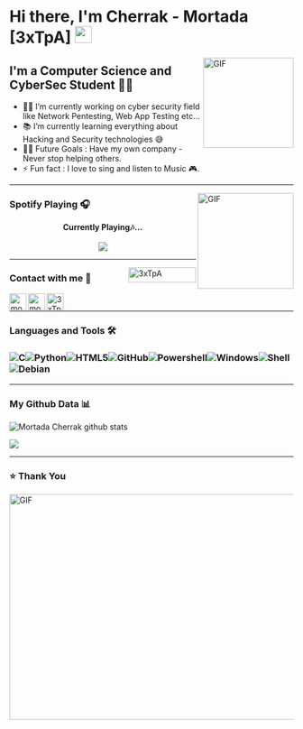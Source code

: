 # Hi there, I'm Cherrak - Mortada [3xTpA] <img width="30px" src="https://media.tenor.com/images/3b388fe03da271d2674faf85eb7c3fcd/tenor.gif" />

<img align="right" alt="GIF" height="160px" src="https://media.giphy.com/media/du3J3cXyzhj75IOgvA/giphy.gif" />

## I'm a Computer Science and CyberSec Student  🐱‍💻

- 👨‍💻 I’m currently working on cyber security field like Network Pentesting, Web App Testing etc...
- 📚 I’m currently learning everything about Hacking and Security technologies 😅
- 💪🏼 Future Goals : Have my own company - Never stop helping others.
- ⚡ Fun fact : I love to sing and listen to Music 🎮.

---

<img align="right" alt="GIF" height="170px" src="https://media.giphy.com/media/J5B1Y8QZnzXXbLQIBu/giphy.gif" />

### Spotify Playing 🎧

<p align="center"> 
  <b>Currently Playing🎶...</b><br><br>
  <img src="https://novatorem.lostgirljourney.vercel.app/api/spotify" href="https://open.spotify.com/user/n0hoht5mougelvmzi1g5f7a3w"/>
</p>
<hr>
<!-- can't stop myself from editing🤷... -->



<img align="right" src=" https://komarev.com/ghpvc/?username=3xTpA&color=blueviolet&style=plastic" alt="3xTpA" width="120" height="27" />

### Contact with me 📝

   <a href="https://www.linkedin.com/in/mortada-cherrak">
   <img align="left" alt="mortada-cherrak | LinkedIn" height="30px" src="https://www.flaticon.com/svg/static/icons/svg/725/725337.svg"/></a>
   <a href="https://www.instagram.com/mortadacherrak">
   <img align="left" alt="mortadacherrak | Instagram" height="30px" src="https://image.flaticon.com/icons/svg/725/725278.svg" /></a>
   <a href="https://twitter.com/3xTpA">
   <img align="left" alt="3xTpA | Twitter" height="30px" src="https://www.flaticon.com/svg/static/icons/svg/1383/1383265.svg" /></a>

<br />

---

### Languages and Tools 🛠 

### ![C](http://img.shields.io/badge/-C-A8B9CC?style=flat-square&logo=c&logoColor=ffffff)![Python](http://img.shields.io/badge/-Python-3776AB?style=flat-square&logo=python&logoColor=ffffff)![HTML5](https://img.shields.io/badge/-HTML5-%23E44D27?style=flat-square&logo=html5&logoColor=ffffff)![GitHub](https://img.shields.io/badge/-GitHub-181717?style=flat-square&logo=github)![Powershell](http://img.shields.io/badge/-Powershell-5391FE?style=flat-square&logo=powershell&logoColor=ffffff)![Windows](http://img.shields.io/badge/-Windows-0078D6?style=flat-square&logo=windows&logoColor=ffffff)![Shell](http://img.shields.io/badge/-Bash-343d52?style=flat-square&logo=Shell)![Debian](http://img.shields.io/badge/-Debian-8B0000?style=flat-square&logo=Debian)

------

###     My Github Data  📊

![Mortada Cherrak github stats](https://github-readme-stats.vercel.app/api?username=3xTpA&count_private=true&show_icons=true&theme=radical)

<img align="center" src="https://github-readme-stats.vercel.app/api/top-langs/?username=3xTpA&layout=compact&theme=gotham" />

---

### ⭐ Thank You 

<img align="center" alt="GIF" height="400" width="600" src="https://i.pinimg.com/originals/8b/35/fe/8b35fef55fba1a201c9c7a11d3ec3d64.gif" />



